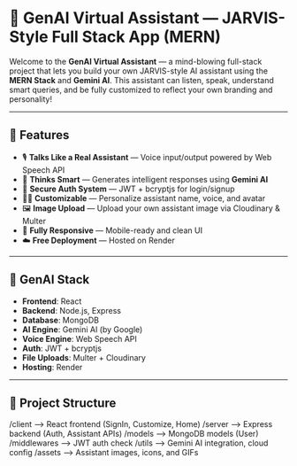 # 🤖 GenAI Virtual Assistant — JARVIS-Style Full Stack App (MERN)

Welcome to the **GenAI Virtual Assistant** — a mind-blowing full-stack project that lets you build your own JARVIS-style AI assistant using the **MERN Stack** and **Gemini AI**. This assistant can listen, speak, understand smart queries, and be fully customized to reflect your own branding and personality!

---

## 🚀 Features

- 🎙️ **Talks Like a Real Assistant** — Voice input/output powered by Web Speech API
- 🧠 **Thinks Smart** — Generates intelligent responses using **Gemini AI**
- 🔐 **Secure Auth System** — JWT + bcryptjs for login/signup
- 🧑‍🎨 **Customizable** — Personalize assistant name, voice, and avatar
- 🖼️ **Image Upload** — Upload your own assistant image via Cloudinary & Multer
- 📱 **Fully Responsive** — Mobile-ready and clean UI
- ☁️ **Free Deployment** — Hosted on Render

---

## 🧠 GenAI Stack

- **Frontend**: React
- **Backend**: Node.js, Express
- **Database**: MongoDB
- **AI Engine**: Gemini AI (by Google)
- **Voice Engine**: Web Speech API
- **Auth**: JWT + bcryptjs
- **File Uploads**: Multer + Cloudinary
- **Hosting**: Render

---

## 🧰 Project Structure

/client --> React frontend (SignIn, Customize, Home)
/server --> Express backend (Auth, Assistant APIs)
/models --> MongoDB models (User)
/middlewares --> JWT auth check
/utils --> Gemini AI integration, cloud config
/assets --> Assistant images, icons, and GIFs


